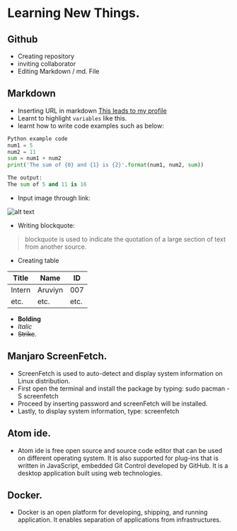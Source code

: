 # Learning New Things.
## Github
- Creating repository
- inviting collaborator
- Editing Markdown / md. File
##
## Markdown
- Inserting URL in markdown [This leads to my profile](https://github.com/Aruviyn)
- Learnt to highlight `variables` like this. 
- learnt how to write code examples such as below:
```Python
Python example code
num1 = 5
num2 = 11
sum = num1 + num2
print('The sum of {0} and {1} is {2}'.format(num1, num2, sum))
```
```Python
The output: 
The sum of 5 and 11 is 16
```
- Input image through link:

![alt text](https://picsum.photos/200/200)

- Writing blockquote:
>blockquote is used to indicate the quotation of a large section of text from another source.
- Creating table

| Title | Name | ID |
| --- | --- | --- |
| Intern | Aruviyn | 007 |
| etc. | etc. | etc. |

- **Bolding**
- *Italic*
- ~~Strike~~.
##
## Manjaro ScreenFetch.
- ScreenFetch is used to auto-detect and display system information on Linux distribution. 
- First open the terminal and install the package by typing: sudo pacman -S screenfetch
- Proceed by inserting password and screenFetch will be installed. 
- Lastly, to display system information, type: screenfetch

##
## Atom ide.
- Atom ide is free open source and source code editor that can be used on different operating system. It is also supported for plug-ins that is written in JavaScript, embedded Git Control developed by GitHub. It is a desktop application built using web technologies.

##
## Docker.
- Docker is an open platform for developing, shipping, and running application. It enables separation of applications from infrastructures. 
